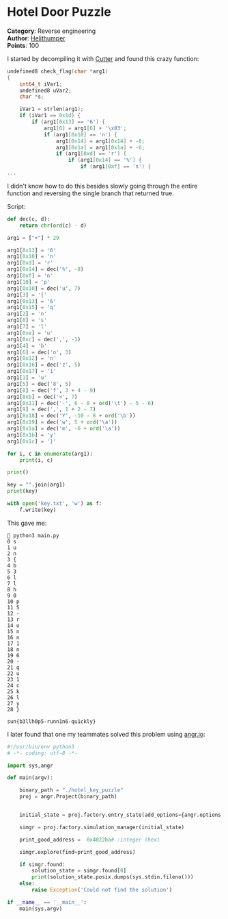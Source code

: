# Hotel Door Puzzle

**Category**: Reverse engineering \
**Author**: [Helithumper](https://github.com/helithumper) \
**Points**: 100

I started by decompiling it with [Cutter](https://cutter.re/) and found this
crazy function:
```c
undefined8 check_flag(char *arg1)
{
    int64_t iVar1;
    undefined8 uVar2;
    char *s;

    iVar1 = strlen(arg1);
    if (iVar1 == 0x1d) {
        if (arg1[0x13] == '6') {
            arg1[6] = arg1[6] + '\x03';
            if (arg1[0x10] == 'n') {
                arg1[0x14] = arg1[0x14] + -8;
                arg1[0x1a] = arg1[0x1a] + -6;
                if (arg1[0xd] == 'r') {
                    if (arg1[0x14] == '%') {
                        if (arg1[0xf] == 'n') {
...
```

I didn't know how to do this besides slowly going through the entire function
and reversing the single branch that returned true.

Script:
```python
def dec(c, d):
    return chr(ord(c) - d)

arg1 = ["+"] * 29

arg1[0x13] = '6'
arg1[0x10] = 'n'
arg1[0xd] = 'r'
arg1[0x14] = dec('%', -8)
arg1[0xf] = 'n'
arg1[10] = 'p'
arg1[0x10] = dec('u', 7)
arg1[3] = '{'
arg1[0x13] = '6'
arg1[0x15] = 'q'
arg1[2] = 'n'
arg1[0] = 's'
arg1[7] = 'l'
arg1[0xe] = 'u'
arg1[0xc] = dec(',', -1)
arg1[4] = 'b'
arg1[6] = dec('o', 3)
arg1[0x12] = 'n'
arg1[0x16] = dec('z', 5)
arg1[0x17] = '1'
arg1[1] = 'u'
arg1[5] = dec('8', 5)
arg1[8] = dec('f', 3 + 4 - 9)
arg1[0xb] = dec('<', 7)
arg1[0x11] = dec('-', 6 - 8 + ord('\t') - 5 - 6)
arg1[9] = dec(',', 1 + 2 - 7)
arg1[0x18] = dec('Y', -10 - 8 + ord('\b'))
arg1[0x19] = dec('w', 5 + ord('\a'))
arg1[0x1a] = dec('m', -6 + ord('\a'))
arg1[0x1b] = 'y'
arg1[0x1c] = '}'

for i, c in enumerate(arg1):
    print(i, c)

print()

key = "".join(arg1)
print(key)

with open('key.txt', 'w') as f:
    f.write(key)
```

This gave me:
```
 python3 main.py
0 s
1 u
2 n
3 {
4 b
5 3
6 l
7 l
8 h
9 0
10 p
11 5
12 -
13 r
14 u
15 n
16 n
17 1
18 n
19 6
20 -
21 q
22 u
23 1
24 c
25 k
26 l
27 y
28 }

sun{b3llh0p5-runn1n6-qu1ckly}
```

I later found that one my teammates solved this problem using [angr.io](https://angr.io/):
```python
#!/usr/bin/env python3
# -*- coding: utf-8 -*-

import sys,angr

def main(argv):

    binary_path = "./hotel_key_puzzle"
    proj = angr.Project(binary_path)


    initial_state = proj.factory.entry_state(add_options={angr.options.LAZY_SOLVES})

    simgr = proj.factory.simulation_manager(initial_state)

    print_good_address =  0x4022ba# :integer (hex)

    simgr.explore(find=print_good_address)

    if simgr.found:
        solution_state = simgr.found[0]
        print(solution_state.posix.dumps(sys.stdin.fileno()))
    else:
        raise Exception('Could not find the solution')

if __name__ == '__main__':
    main(sys.argv)
```
